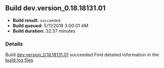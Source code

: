 ## Build dev.version_0.18.18131.01
- **Build result:** `succeeded`
- **Build queued:** 5/11/2018 3:00:01 AM
- **Build duration:** 32.37 minutes
### Details
Build [dev.version_0.18.18131.01](https://winappstudio.visualstudio.com/web/build.aspx?pcguid=a4ef43be-68ce-4195-a619-079b4d9834c2&builduri=vstfs%3a%2f%2f%2fBuild%2fBuild%2f25653) succeeded
Find detailed information in the [build log files](https://uwpctdiags.blob.core.windows.net/buildlogs/dev.version_0.18.18131.01_logs.zip)
